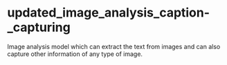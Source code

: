 # updated_image_analysis_caption-_capturing
Image analysis model which can extract the text from images and can also capture other information of any type of image.
